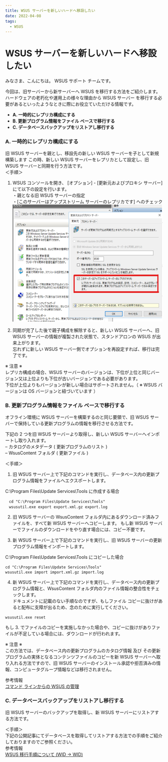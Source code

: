 ```yaml
---
title: WSUS サーバーを新しいハードへ移設したい 
date: 2022-04-08
tags:
  - WSUS
---
```


# WSUS サーバーを新しいハードへ移設したい

みなさま、こんにちは。 WSUS サポート チームです。

今回は、旧サーバーから新サーバーへ WSUS を移行する方法をご紹介します。  
ハードウェアの老朽化や運用上の様々な理由から WSUS サーバー を移行する必要があるといったようなときに際にお役立ていただける情報です。  


- **A. 一時的にレプリカ構成にする**
- **B. 更新プログラム情報をファイル ベースで移行する**
- **C. データベースバックアップをリストアし移行する**  
 


### **A. 一時的にレプリカ構成にする**  

旧 WSUS サーバーを親とし、移設先の新しい WSUS サーバーを子として新規構築します
この時、新しい WSUS サーバーをレプリカとして設定し、旧 WSUS サーバーと同期を行う方法です。  
＜手順＞    
1. WSUS コンソールを開き、 [オプション] - [更新元およびプロキシ サーバー] にて以下の設定を行います。  
・親となる旧 WSUS サーバーの指定  
・[このサーバーはアップストリーム サーバーのレプリカです] へのチェック  
![](2022-04-08_01/2022-04-08_01_1.PNG)  

2. 同期が完了した後で親子構成を解除すると、新しい WSUS サーバーへ、旧 WSUS サーバーの情報が複製された状態で、スタンドアロンの WSUS が出来上がります。  
忘れずに新しい WSUS サーバー側でオプションを再設定すれば、移行は完了です。  

※ 注意 ※  
レプリカ構成の場合、WSUS サーバーのバージョンは、下位が上位と同じバージョン又は上位よりも下位が古いバージョンである必要があります。  
下位が上位よりもバージョンが新しい場合はサポートされません。（ ※ WSUS バージョンは OS バージョンと紐づいています ）  
 

### **B. 更新プログラム情報をファイル ベースで移行する**  
  
オフライン環境に WSUS サーバーを構築するのと同じ要領で、旧 WSUS サーバーで保持している更新プログラムの情報を移行させる方法です。  

下記の 2 つを旧 WSUS サーバーより取得し、新しい WSUS サーバーへインポートし取り入れます。  
– カタログのメタデータ ( 更新プログラムのリスト )  
– WsusContent フォルダ ( 更新ファイル )  

＜手順＞  
1. 旧 WSUS サーバー上で下記のコマンドを実行し、データベース内の更新プログラム情報をファイルへエクスポートします。  

C:\Program Files\Update Services\Tools に作成する場合  
```
　cd "C:\Program Files\Update Services\Tools"  
　wsusutil.exe export export.xml.gz export.log  
```


2. 旧 WSUS サーバーの WsusContent フォルダ内にあるダウンロード済みファイルを、すべて新 WSUS サーバーへコピーします。
もし新 WSUS サーバーでファイルのダウンロードをやり直す場合には、コピー不要です。  


3. 新 WSUS サーバー上で下記のコマンドを実行し、旧 WSUS サーバーの更新プログラム情報をインポートします。  

C:\Program Files\Update Services\Tools にコピーした場合    
```
cd "C:\Program Files\Update Services\Tools"  
wsusutil.exe import import.xml.gz import.log  
```
  
4. 新 WSUS サーバー上で下記のコマンドを実行し、データベース内の更新プログラム情報と、WsusContent フォルダ内のファイル情報の整合性をチェックします。  
ドキュメントに記載のない手順なのですが、もしファイル コピーに抜けがあると配布に支障が出るため、念のために実行してください。  
```
wsusutil.exe reset  
```
もし 3. でファイルのコピーを実施しなかった場合や、コピーに抜けがありファイルが不足している場合には、ダウンロードが行われます。  

※ 注意 ※  
この方法では、データベース内の更新プログラムのカタログ情報 及び その更新プログラムの実体となるコンテンツファイルのコピーを新 WSUS サーバーへ取り入れる方法ですので、旧 WSUS サーバーのインストール承認や拒否済みの情報、コンピュータグループ情報などは移行されません。  

参考情報  
 [コマンド ラインからの WSUS の管理](https://docs.microsoft.com/ja-jp/security-updates/windowsupdateservices/18111626)


### **C. データベースバックアップをリストアし移行する**  
  
旧 WSUS サーバーのバックアップを取得し、新 WSUS サーバーにリストアする方法です。  

＜手順＞  
下記の公開記事にてデータベースを取得してリストアする方法での手順をご紹介しておりますのでご参照ください。    
参考情報  
[WSUS 移行手順について (WID -> WID)](https://jpmem.github.io/blog/wsus/2021-10-19_01/#WSUS-%E7%A7%BB%E8%A1%8C%E6%89%8B%E9%A0%86%E3%81%AB%E3%81%A4%E3%81%84%E3%81%A6-WID-gt-WID)